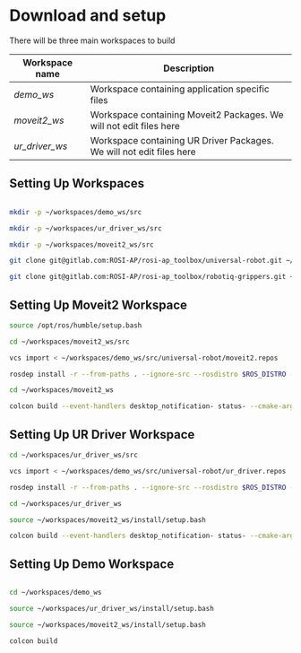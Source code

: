 # Download and setup

There will be three main workspaces to build

| Workspace name | Description |
| ----------- | ---------------- |
| _demo_ws_ | Workspace containing application specific files |
| _moveit2_ws_ | Workspace containing Moveit2 Packages. We will not edit files here | 
| _ur_driver_ws_ | Workspace containing UR Driver Packages. We will not edit files here | 

## Setting Up Workspaces

```bash

mkdir -p ~/workspaces/demo_ws/src

mkdir -p ~/workspaces/ur_driver_ws/src

mkdir -p ~/workspaces/moveit2_ws/src

git clone git@gitlab.com:ROSI-AP/rosi-ap_toolbox/universal-robot.git ~/workspaces/demo_ws/src

git clone git@gitlab.com:ROSI-AP/rosi-ap_toolbox/robotiq-grippers.git ~/workspaces/demo_ws/src
```

## Setting Up Moveit2 Workspace

```bash
source /opt/ros/humble/setup.bash

cd ~/workspaces/moveit2_ws/src

vcs import < ~/workspaces/demo_ws/src/universal-robot/moveit2.repos

rosdep install -r --from-paths . --ignore-src --rosdistro $ROS_DISTRO -y

cd ~/workspaces/moveit2_ws

colcon build --event-handlers desktop_notification- status- --cmake-args -DCMAKE_BUILD_TYPE=Release
```
## Setting Up UR Driver Workspace

```bash
cd ~/workspaces/ur_driver_ws/src

vcs import < ~/workspaces/demo_ws/src/universal-robot/ur_driver.repos

rosdep install -r --from-paths . --ignore-src --rosdistro $ROS_DISTRO -y

cd ~/workspaces/ur_driver_ws

source ~/workspaces/moveit2_ws/install/setup.bash

colcon build --event-handlers desktop_notification- status- --cmake-args -DCMAKE_BUILD_TYPE=Release
```

## Setting Up Demo Workspace
```bash

cd ~/workspaces/demo_ws

source ~/workspaces/ur_driver_ws/install/setup.bash

source ~/workspaces/moveit2_ws/install/setup.bash

colcon build

```